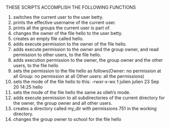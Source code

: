 THESE SCRIPTS ACCOMPLISH THE FOLLOWING FUNCTIONS
1) switches the current user to the user betty.
2) prints the effective username of the current user.
3) prints all the groups the current user is part of.
4) changes the owner of the file hello to the user betty.
5)  creates an empty file called hello.
6) adds execute permission to the owner of the file hello.
7) adds execute permission to the owner and the group owner, and read permission to other users, to the file hello.
8) adds execution permission to the owner, the group owner and the other users, to the file hello
9)  sets the permission to the file hello as follows(Owner: no permission at all Group: no permission at all Other users: all the permissions)
10) sets the mode of the file hello to this: -rwxr-x-wx 1 julien julien 23 Sep 20 14:25 hello
11) sets the mode of the file hello the same as olleh’s mode.
12)  adds execute permission to all subdirectories of the current directory for the owner, the group owner and all other users.
13) creates a directory called my_dir with permissions 751 in the working directory.
14) changes the group owner to school for the file hello
